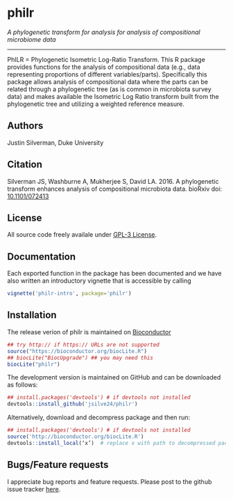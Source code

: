 # philr
*A phylogenetic transform for analysis for analysis of compositional microbiome data*

***
PhILR = Phylogenetic Isometric Log-Ratio Transform.
This R package provides functions for the analysis of compositional data (e.g., data representing proportions of different variables/parts). Specifically this package allows analysis of compositional data where the parts can be related through a phylogenetic tree (as is common in microbiota survey data) and makes available the Isometric Log Ratio transform built from the phylogenetic tree and utilizing a weighted reference measure. 

## Authors ##
Justin Silverman, Duke University 

## Citation ##
Silverman JS, Washburne A, Mukherjee S, David LA. 2016. A phylogenetic transform enhances analysis of compositional microbiota data. bioRxiv doi: [10.1101/072413](http://biorxiv.org/content/early/2016/08/31/072413)

## License ##
All source code freely availale under [GPL-3 License](https://www.gnu.org/licenses/gpl-3.0.en.html). 

## Documentation ##
Each exported function in the package has been documented and we have also written an introductory vignette that is accessible by calling 
``` r
vignette('philr-intro', package='philr')
```

## Installation ##
The release verion of philr is maintained on [Bioconductor](http://bioconductor.org/packages/philr/)
``` r
## try http:// if https:// URLs are not supported
source("https://bioconductor.org/biocLite.R")
## biocLite("BiocUpgrade") ## you may need this
biocLite("philr")
```
The development version is maintained on GitHub and can be downloaded as follows:
``` r 
## install.packages('devtools') # if devtools not installed
devtools::install_github('jsilve24/philr')
```
Alternatively, download and decompress package and then run:
```r
## install.packages('devtools') # if devtools not installed
source('http://bioconductor.org/biocLite.R')
devtools::install_local(‘x’)  # replace x with path to decompressed package
```

## Bugs/Feature requests ##
I appreciate bug reports and feature requests. Please post to the github issue tracker [here](https://github.com/jsilve24/philr/issues). 
